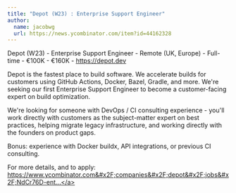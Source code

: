 ```yaml
---
title: "Depot (W23) : Enterprise Support Engineer"
author:
  name: jacobwg
  url: https://news.ycombinator.com/item?id=44162328
---
```


<JobNavigation />

Depot (W23) - Enterprise Support Engineer - Remote (UK, Europe) - Full-time - €100K - €160K - <a href="https:&#x2F;&#x2F;depot.dev">https:&#x2F;&#x2F;depot.dev</a>

Depot is the fastest place to build software. We accelerate builds for customers using GitHub Actions, Docker, Bazel, Gradle, and more. We&#x27;re seeking our first Enterprise Support Engineer to become a customer-facing expert on build optimization.

We&#x27;re looking for someone with DevOps &#x2F; CI consulting experience - you&#x27;ll work directly with customers as the subject-matter expert on best practices, helping migrate legacy infrastructure, and working directly with the founders on product gaps.

Bonus: experience with Docker buildx, API integrations, or previous CI consulting.

For more details, and to apply: <a href="https:&#x2F;&#x2F;www.ycombinator.com&#x2F;companies&#x2F;depot&#x2F;jobs&#x2F;NdCr76D-enterprise-support-engineer">https:&#x2F;&#x2F;www.ycombinator.com&#x2F;companies&#x2F;depot&#x2F;jobs&#x2F;NdCr76D-ent...</a>
<JobApplication />
